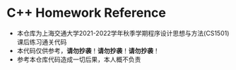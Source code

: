 # C++ Homework Reference

- 本仓库为上海交通大学2021-2022学年秋季学期程序设计思想与方法(CS1501)课后练习通关代码
- 本代码仅供参考，**请勿抄袭**！**请勿抄袭**！**请勿抄袭**！
- 参考本仓库代码造成一切后果，本人概不负责

